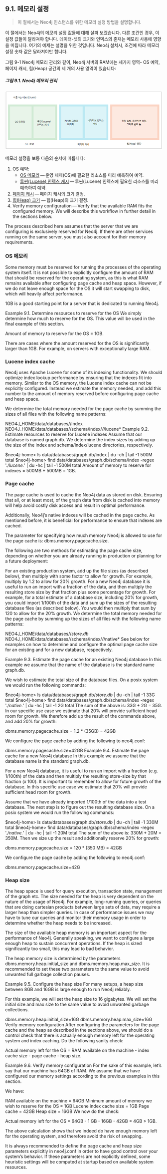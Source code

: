 ## 9.1. 메모리 설정
> 이 절에서는 Neo4j 인스턴스를 위한 메모리 설정 방법을 설명합니다.  

<span class="glyphicon glyphicon-info-sign" aria-hidden="true"> </span> 이 절에서는 Neo4j의 메모리 설정 값들에 대해 살펴 보겠습니다. 다른 조건인 경우, 이 설정 값들이 달라져야 합니다. 데이터-셋의 크기와 인덱스의 존재는 메모리 사용에 영향을 미칩니다. 여기의 예제는 설명을 위한 것입니다. Neo4j 설치시, 조건에 따라 메모리 설정 숫자 값은 달라져야만 합니다.  

그림 9-1 Neo4j 메모리 관리와 같이, Neo4j 서버의 RAM에는 세가지 영역- OS 예약, 페이지 캐시, 힙(Heap) 공간의 세 개의 사용 영역이 있습니다:  
##### 그림 9.1. Neo4j 메모리 관리
![](./9_1.png)

메모리 설정을 보통 다음의 순서에 따릅니다:

1. OS 예약:  
   * [OS 메모리](#os-memory) — 운영 체제(OS)에 필요한 리소스를 미리 예측하여 예약.
   * [루씬(Lucene) 인덱스 캐시](#lucene-index-cache) — 루씬(Lucene) 인덱스에 필요한 리소스를 미리 예측하여 예약.
2. [페이지 캐시](#page-cache) — 페이지 캐시의 크기 결정.
3. [힙(Heap) 크기](#heap-size) — 힙(Heap)의 크기 결정.
4. Verify memory configuration — Verify that the available RAM fits the configured memory.
We will describe this workflow in further detail in the sections below.

The process described here assumes that the server that we are configuring is exclusively reserved for Neo4j. If there are other services running on the same server, you must also account for their memory requirements.

### OS 메모리
Some memory must be reserved for running the processes of the operating system itself. It is not possible to explicitly configure the amount of RAM that should be reserved for the operating system, as this is what RAM remains available after configuring page cache and heap space. However, if we do not leave enough space for the OS it will start swapping to disk, which will heavily affect performance.

1GB is a good starting point for a server that is dedicated to running Neo4j.

Example 9.1. Determine resources to reserve for the OS
We simply determine how much to reserve for the OS. This value will be used in the final example of this section.

Amount of memory to reserve for the OS = 1GB.

There are cases where the amount reserved for the OS is significantly larger than 1GB. For example, on servers with exceptionally large RAM.

### Lucene index cache
Neo4j uses Apache Lucene for some of its indexing functionality. We should optimize index lookup performance by ensuring that the indexes fit into memory. Similar to the OS memory, the Lucene index cache can not be explicitly configured. Instead we estimate the memory needed, and add this number to the amount of memory reserved before configuring page cache and heap space.

We determine the total memory needed for the page cache by summing the sizes of all files with the following name patterns:

NEO4J_HOME/data/databases/<database-name>/index
NEO4J_HOME/data/databases/<database-name>/schema/index/*/*/lucene*
Example 9.2. Estimate resources to reserve for Lucene indexes
Assume that our database is named graph.db. We determine the index sizes by adding up the size of the index and schema/index/lucene directories, respectively.

$neo4j-home> ls data/databases/graph.db/index | du -ch | tail -1
500M    total
$neo4j-home> find data/databases/graph.db/schema/index -regex '.*/lucene.*' | du -hc | tail -1
500M    total
Amount of memory to reserve for indexes = 500MB + 500MB = 1GB.

### Page cache
The page cache is used to cache the Neo4j data as stored on disk. Ensuring that all, or at least most, of the graph data from disk is cached into memory will help avoid costly disk access and result in optimal performance.

Additionally, Neo4j’s native indexes will be cached in the page cache. As mentioned before, it is beneficial for performance to ensure that indexes are cached.

The parameter for specifying how much memory Neo4j is allowed to use for the page cache is: dbms.memory.pagecache.size.

The following are two methods for estimating the page cache size, depending on whether you are already running in production or planning for a future deployment:

For an existing production system, add up the file sizes (as described below), then multiply with some factor to allow for growth. For example, multiply by 1.2 to allow for 20% growth.
For a new Neo4j database it is useful to run an import with a fraction of the data, and then multiply the resulting store size by that fraction plus some percentage for growth. For example, for a total estimate of a database size, including 20% for growth, you could import 1/100th of the data and sum up the sizes of the resulting database files (as described below). You would then multiply that sum by 120 to allow for the 20% growth.
We determine the total memory needed for the page cache by summing up the sizes of all files with the following name patterns:

NEO4J_HOME/data/databases/<database-name>/*store.db*
NEO4J_HOME/data/databases/<database-name>/schema/index/*/*/native*
See below for examples on how to determine and configure the optimal page cache size for an existing and for a new database, respectively.

Example 9.3. Estimate the page cache for an existing Neo4j database
In this example we assume that the name of the database is the standard name graph.db.

We wish to estimate the total size of the database files. On a posix system we would run the following commands:

$neo4j-home> ls data/databases/graph.db/*store.db* | du -ch | tail -1
33G total
$neo4j-home> find data/databases/graph.db/schema/index -regex '.*/native.*' | du -hc | tail -1
2G  total
The sum of the above is: 33G + 2G = 35G. In our specific use case we estimate that 20% will provide sufficient head room for growth. We therefore add up the result of the commands above, and add 20% for growth:

dbms.memory.pagecache.size = 1.2 * (35GB) =  42GB

We configure the page cache by adding the following to neo4j.conf:

dbms.memory.pagecache.size=42GB
Example 9.4. Estimate the page cache for a new Neo4j database
In this example we assume that the database name is the standard graph.db.

For a new Neo4j database, it is useful to run an import with a fraction (e.g. 1/100th) of the data and then multiply the resulting store-size by that fraction (x 100). It is important to remember to allow for future growth of the database. In this specific use case we estimate that 20% will provide sufficient head room for growth.

Assume that we have already imported 1/100th of the data into a test database. The next step is to figure out the resulting database size. On a posix system we would run the following commands:

$neo4j-home> ls data/databases/graph.db/*store.db* | du -ch | tail -1
330M total
$neo4j-home> find data/databases/graph.db/schema/index -regex '.*/native.*' | du -hc | tail -1
20M total
The sum of the above is: 330M + 20M = 350M. Then we size up the result and additionally reserve 20% for growth:

dbms.memory.pagecache.size = 120 * (350 MB) =  42GB

We configure the page cache by adding the following to neo4j.conf:

dbms.memory.pagecache.size=42G
### Heap size
The heap space is used for query execution, transaction state, management of the graph etc. The size needed for the heap is very dependent on the nature of the usage of Neo4j. For example, long-running queries, or queries that are doing cartesian products between large sets of data, may require a larger heap than simpler queries. In case of performance issues we may have to tune our queries and monitor their memory usage in order to determine whether the heap needs to be increased.

The size of the available heap memory is an important aspect for the performance of Neo4j. Generally speaking, we want to configure a large enough heap to sustain concurrent operations. If the heap is sized significantly too small, this may lead to bad behavior.

The heap memory size is determined by the parameters dbms.memory.heap.initial_size and dbms.memory.heap.max_size. It is recommended to set these two parameters to the same value to avoid unwanted full garbage collection pauses.

Example 9.5. Configure the heap size
For many setups, a heap size between 8GB and 16GB is large enough to run Neo4j reliably.

For this example, we will set the heap size to 16 gigabytes. We will set the initial size and max size to the same value to avoid unwanted garbage collections.

dbms.memory.heap.initial_size=16G
dbms.memory.heap.max_size=16G
Verify memory configuration
After configuring the parameters for the page cache and the heap as described in the sections above, we should do a control check that there is actually enough memory left for the operating system and index caching. Do the following sanity check:

Actual memory left for the OS = RAM available on the machine - index cache size - page cache - heap size.

Example 9.6. Verify memory configuration
For the sake of this example, let’s say that our machine has 64GB of RAM. We assume that we have configured our memory settings according to the previous examples in this section.

We have:

RAM available on the machine = 64GB
Minimum amount of memory we wish to reserve for the OS = 1GB
Lucene index cache size = 1GB
Page cache = 42GB
Heap size = 16GB
We now do the check:

Actual memory left for the OS = 64GB - 1 GB - 16GB - 42GB = 4GB > 1GB.

The above calculation shows that we indeed do have enough memory left for the operating system, and therefore avoid the risk of swapping.

It is always recommended to define the page cache and heap size parameters explicitly in neo4j.conf in order to have good control over your system’s behavior. If these parameters are not explicitly defined, some heuristic settings will be computed at startup based on available system resources.
